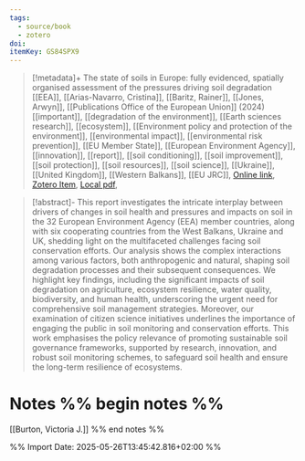 ```yaml
---
tags:
  - source/book
  - zotero
doi: 
itemKey: GS84SPX9
---
```

>[!metadata]+
> The state of soils in Europe: fully evidenced, spatially organised assessment of the pressures driving soil degradation
> [[EEA]], [[Arias-Navarro, Cristina]], [[Baritz, Rainer]], [[Jones, Arwyn]], 
> [[Publications Office of the European Union]] (2024)
> [[important]], [[degradation of the environment]], [[Earth sciences research]], [[ecosystem]], [[Environment policy and protection of the environment]], [[environmental impact]], [[environmental risk prevention]], [[EU Member State]], [[European Environment Agency]], [[innovation]], [[report]], [[soil conditioning]], [[soil improvement]], [[soil protection]], [[soil resources]], [[soil science]], [[Ukraine]], [[United Kingdom]], [[Western Balkans]], [[EU JRC]], 
> [Online link](https://data.europa.eu/doi/10.2760/7007291), [Zotero Item](zotero://select/library/items/GS84SPX9), [Local pdf](file://C:/Users/aburg/Documents/references/zotero/storage/BPZU4SW2/EuropeanEnvironmentAgencyEUbodyoragency2024_statesoils.pdf), 

>[!abstract]-
>This report investigates the intricate interplay between drivers of changes in soil health and pressures and impacts on soil in the 32 European Environment Agency (EEA) member countries, along with six cooperating countries from the West Balkans, Ukraine and UK, shedding light on the multifaceted challenges facing soil conservation efforts. Our analysis shows the complex interactions among various factors, both anthropogenic and natural, shaping soil degradation processes and their subsequent consequences. We highlight key findings, including the significant impacts of soil degradation on agriculture, ecosystem resilience, water quality, biodiversity, and human health, underscoring the urgent need for comprehensive soil management strategies. Moreover, our examination of citizen science initiatives underlines the importance of engaging the public in soil monitoring and conservation efforts. This work emphasises the policy relevance of promoting sustainable soil governance frameworks, supported by research, innovation, and robust soil monitoring schemes, to safeguard soil health and ensure the long-term resilience of ecosystems.

# Notes %% begin notes %%
[[Burton, Victoria J.]]
%% end notes %%




%% Import Date: 2025-05-26T13:45:42.816+02:00 %%
